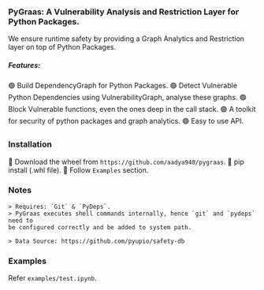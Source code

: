 ### PyGraas: A Vulnerability Analysis and Restriction Layer for Python Packages.

We ensure runtime safety by providing a Graph Analytics and
Restriction layer on top of Python Packages.

##### Features:
🟢  Build DependencyGraph for Python Packages.
🟢 Detect Vulnerable Python Dependencies using VulnerabilityGraph, analyse
these graphs.
🟢 Block Vulnerable functions, even the ones deep in the call stack.
🟢 A toolkit for security of python packages and graph analytics.
🟢 Easy to use API.

### Installation
🔴 Download the wheel from `https://github.com/aadya940/pygraas`.
🔴 pip install (.whl file).
🔴 Follow `Examples` section.

### Notes
```
> Requires: `Git` & `PyDeps`.
> PyGraas executes shell commands internally, hence `git` and `pydeps` need to 
be configured correctly and be added to system path. 

> Data Source: https://github.com/pyupio/safety-db
```

### Examples

Refer `examples/test.ipynb`.


